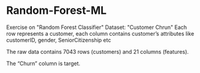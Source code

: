 # Random-Forest-ML
Exercise on "Random Forest Classifier"
Dataset: "Customer Chrun"
Each row represents a customer, each column contains customer’s attributes like customerID, gender, SeniorCitizenship etc

The raw data contains 7043 rows (customers) and 21 columns (features).

The “Churn” column is target.
